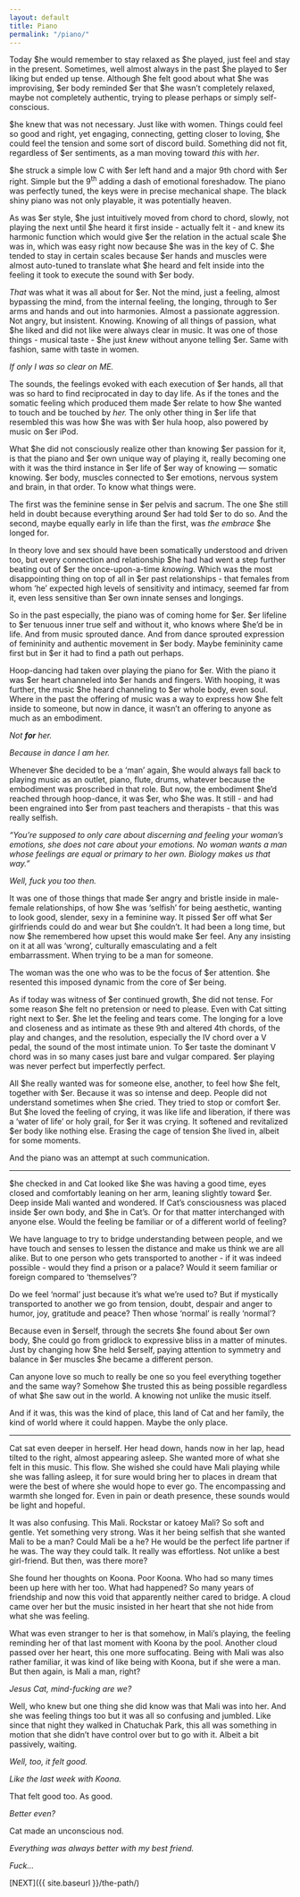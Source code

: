 ```yaml
---
layout: default
title: Piano
permalink: "/piano/"
---
```

<!-- wp:paragraph -->

Today $he would remember to stay relaxed as $he played, just feel and stay in the present. Sometimes, well almost always in the past $he played to $er liking but ended up tense. Although $he felt good about what $he was improvising, $er body reminded $er that $he wasn’t completely relaxed, maybe not completely authentic, trying to please perhaps or simply self-conscious.&nbsp;

<!-- /wp:paragraph -->

<!-- wp:paragraph -->

$he knew that was not necessary. Just like with women. Things could feel so good and right, yet engaging, connecting, getting closer to loving, $he could feel the tension and some sort of discord build. Something did not fit, regardless of $er sentiments, as a man moving toward _this_ with _her_.&nbsp;

<!-- /wp:paragraph -->

<!-- wp:paragraph -->

$he struck a simple low C with $er left hand and a major 9th chord with $er right. Simple but the 9<sup>th</sup> adding a dash of emotional foreshadow. The piano was perfectly tuned, the keys were in precise mechanical shape. The black shiny piano was not only playable, it was potentially heaven.

<!-- /wp:paragraph -->

<!-- wp:paragraph -->

As was $er style, $he just intuitively moved from chord to chord, slowly, not playing the next until $he heard it first inside - actually felt it - and knew its harmonic function which would give $er the relation in the actual scale $he was in, which was easy right now because $he was in the key of C. $he tended to stay in certain scales because $er hands and muscles were almost auto-tuned to translate what $he heard and felt inside into the feeling it took to execute the sound with $er body.

<!-- /wp:paragraph -->

<!-- wp:paragraph -->

_That_ was what it was all about for $er. Not the mind, just a feeling, almost bypassing the mind, from the internal feeling, the longing, through to $er arms and hands and out into harmonies. Almost a passionate aggression. Not angry, but insistent. Knowing. Knowing of all things of passion, what $he liked and did not like were always clear in music. It was one of those things - musical taste - $he just _knew_ without anyone telling $er. Same with fashion, same with taste in women.&nbsp;

<!-- /wp:paragraph -->

<!-- wp:paragraph -->

_If only I was so clear on ME._

<!-- /wp:paragraph -->

<!-- wp:paragraph -->

The sounds, the feelings evoked with each execution of $er hands, all that was so hard to find reciprocated in day to day life. As if the tones and the somatic feeling which produced them made $er relate to how $he wanted to touch and be touched by _her._ The only other thing in $er life that resembled this was how $he was with $er hula hoop, also powered by music on $er iPod.

<!-- /wp:paragraph -->

<!-- wp:paragraph -->

What $he did not consciously realize other than knowing $er passion for it, is that the piano and $er own unique way of playing it, really becoming one with it was the third instance in $er life of $er way of knowing — somatic knowing. $er body, muscles connected to $er emotions, nervous system and brain, in that order. To know what things were.

<!-- /wp:paragraph -->

<!-- wp:paragraph -->

The first was the feminine sense in $er pelvis and sacrum. The one $he still held in doubt because everything around $er had told $er to do so. And the second, maybe equally early in life than the first, was _the embrace_ $he longed for.

<!-- /wp:paragraph -->

<!-- wp:paragraph -->

In theory love and sex should have been somatically understood and driven too, but every connection and relationship $he had had went a step further beating out of $er the once-upon-a-time _knowing_. Which was the most disappointing thing on top of all in $er past relationships - that females from whom ‘he’ expected high levels of sensitivity and intimacy, seemed far from it, even less sensitive than $er own innate senses and longings.&nbsp;

<!-- /wp:paragraph -->

<!-- wp:paragraph -->

So in the past especially, the piano was of coming home for $er. $er lifeline to $er tenuous inner true self and without it, who knows where $he’d be in life. And from music sprouted dance. And from dance sprouted expression of femininity and authentic movement in $er body. Maybe femininity came first but in $er it had to find a path out perhaps.&nbsp;

<!-- /wp:paragraph -->

<!-- wp:paragraph -->

Hoop-dancing had taken over playing the piano for $er. With the piano it was $er heart channeled into $er hands and fingers. With hooping, it was further, the music $he heard channeling to $er whole body, even soul. Where in the past the offering of music was a way to express how $he felt inside to someone, but now in dance, it wasn’t an offering to anyone as much as an embodiment.&nbsp;

<!-- /wp:paragraph -->

<!-- wp:paragraph -->

_Not_ **_for_** _her.&nbsp;_

<!-- /wp:paragraph -->

<!-- wp:paragraph -->

_Because in dance I am her._

<!-- /wp:paragraph -->

<!-- wp:paragraph -->

Whenever $he decided to be a ‘man’ again, $he would always fall back to playing music as an outlet, piano, flute, drums, whatever because the embodiment was proscribed in that role. But now, the embodiment $he’d reached through hoop-dance, it was $er, who $he was. It still - and had been engrained into $er from past teachers and therapists - that this was really selfish.&nbsp;

<!-- /wp:paragraph -->

<!-- wp:paragraph -->

_“You’re supposed to only care about discerning and feeling your woman’s emotions, she does not care about your emotions. No woman wants a man whose feelings are equal or primary to her own. Biology makes us that way.”_

<!-- /wp:paragraph -->

<!-- wp:paragraph -->

_Well, fuck you too then._

<!-- /wp:paragraph -->

<!-- wp:paragraph -->

It was one of those things that made $er angry and bristle inside in male-female relationships, of how $he was ‘selfish’ for being aesthetic, wanting to look good, slender, sexy in a feminine way. It pissed $er off what $er girlfriends could do and wear but $he couldn’t. It had been a long time, but now $he remembered how upset this would make $er feel. Any any insisting on it at all was ‘wrong’, culturally emasculating and a felt embarrassment.&nbsp;When trying to be a man for someone.

<!-- /wp:paragraph -->

<!-- wp:paragraph -->

The woman was the one who was to be the focus of $er attention. $he resented this imposed dynamic from the core of $er being.

<!-- /wp:paragraph -->

<!-- wp:paragraph -->

As if today was witness of $er continued growth, $he did not tense. For some reason $he felt no pretension or need to please. Even with Cat sitting right next to $er. $he let the feeling and tears come. The longing for a love and closeness and as intimate as these 9th and altered 4th chords, of the play and changes, and the resolution, especially the IV chord over a V pedal, the sound of the most intimate union. To $er taste the dominant V chord was in so many cases just bare and vulgar compared. $er playing was never perfect but imperfectly perfect.&nbsp;

<!-- /wp:paragraph -->

<!-- wp:paragraph -->

All $he really wanted was for someone else, another, to feel how $he felt, together with $er. Because it was so intense and deep. People did not understand sometimes when $he cried. They tried to stop or comfort $er. But $he loved the feeling of crying, it was like life and liberation, if there was a ‘water of life’ or holy grail, for $er it was crying. It softened and revitalized $er body like nothing else. Erasing the cage of tension $he lived in, albeit for some moments.&nbsp;

<!-- /wp:paragraph -->

<!-- wp:paragraph -->

And the piano was an attempt at such communication.

<!-- /wp:paragraph -->

<!-- wp:separator -->

* * *
<!-- /wp:separator -->

<!-- wp:paragraph -->

$he checked in and Cat looked like $he was having a good time, eyes closed and comfortably leaning on her arm, leaning slightly toward $er. Deep inside Mali wanted and wondered. If Cat’s consciousness was placed inside $er own body, and $he in Cat’s. Or for that matter interchanged with anyone else. Would the feeling be familiar or of a different world of feeling?&nbsp;

<!-- /wp:paragraph -->

<!-- wp:paragraph -->

We have language to try to bridge understanding between people, and we have touch and senses to lessen the distance and make us think we are all alike. But to one person who gets transported to another - if it was indeed possible - would they find a prison or a palace? Would it seem familiar or foreign compared to ‘themselves’?&nbsp;

<!-- /wp:paragraph -->

<!-- wp:paragraph -->

Do we feel ‘normal’ just because it’s what we’re used to? But if mystically transported to another we go from tension, doubt, despair and anger to humor, joy, gratitude and peace? Then whose ‘normal’ is really ‘normal’?

<!-- /wp:paragraph -->

<!-- wp:paragraph -->

Because even in $erself, through the secrets $he found about $er own body, $he could go from gridlock to expressive bliss in a matter of minutes. Just by changing how $he held $erself, paying attention to symmetry and balance in $er muscles $he became a different person.

<!-- /wp:paragraph -->

<!-- wp:paragraph -->

Can anyone love so much to really be one so you feel everything together and the same way? Somehow $he trusted this as being possible regardless of what $he saw out in the world. A knowing not unlike the music itself.&nbsp;

<!-- /wp:paragraph -->

<!-- wp:paragraph -->

And if it was, this was the kind of place, this land of Cat and her family, the kind of world where it could happen.&nbsp;Maybe the only place.

<!-- /wp:paragraph -->

<!-- wp:separator -->

* * *
<!-- /wp:separator -->

<!-- wp:paragraph -->

Cat sat even deeper in herself. Her head down, hands now in her lap, head tilted to the right, almost appearing asleep. She wanted more of what she felt in this music. This flow. She wished she could have Mali playing while she was falling asleep, it for sure would bring her to places in dream that were the best of where she would hope to ever go. The encompassing and warmth she longed for. Even in pain or death presence, these sounds would be light and hopeful.&nbsp;

<!-- /wp:paragraph -->

<!-- wp:paragraph -->

It was also confusing. This Mali. Rockstar or katoey Mali? So soft and gentle. Yet something very strong. Was it her being selfish that she wanted Mali to be a man? Could Mali be a he? He would be the perfect life partner if he was. The way they could talk. It really was effortless. Not unlike a best girl-friend. But then, was there more?

<!-- /wp:paragraph -->

<!-- wp:paragraph -->

She found her thoughts on Koona. Poor Koona. Who had so many times been up here with her too. What had happened? So many years of friendship and now this void that apparently neither cared to bridge. A cloud came over her but the music insisted in her heart that she not hide from what she was feeling.

<!-- /wp:paragraph -->

<!-- wp:paragraph -->

What was even stranger to her is that somehow, in Mali’s playing, the feeling reminding her of that last moment with Koona by the pool. Another cloud passed over her heart, this one more suffocating. Being with Mali was also rather familiar, it was kind of like being with Koona, but if she were a man. But then again, is Mali a man, right?&nbsp;

<!-- /wp:paragraph -->

<!-- wp:paragraph -->

_Jesus Cat, mind-fucking are we?_

<!-- /wp:paragraph -->

<!-- wp:paragraph -->

Well, who knew but one thing she did know was that Mali was into her. And she was feeling things too but it was all so confusing and jumbled. Like since that night they walked in Chatuchak Park, this all was something in motion that she didn’t have control over but to go with it.&nbsp;Albeit a bit passively, waiting.

<!-- /wp:paragraph -->

<!-- wp:paragraph -->

_Well, too, it felt good.&nbsp;_

<!-- /wp:paragraph -->

<!-- wp:paragraph -->

_Like the last week with Koona.&nbsp;_

<!-- /wp:paragraph -->

<!-- wp:paragraph -->

That felt good too. As good.&nbsp;

<!-- /wp:paragraph -->

<!-- wp:paragraph -->

_Better even?_

<!-- /wp:paragraph -->

<!-- wp:paragraph -->

Cat made an unconscious nod.

<!-- /wp:paragraph -->

<!-- wp:paragraph -->

_Everything was always better with my best friend._

<!-- /wp:paragraph -->

<!-- wp:paragraph -->

_Fuck…_

<!-- /wp:paragraph -->

<!-- wp:paragraph -->

[NEXT]({{ site.baseurl }}/the-path/)

<!-- /wp:paragraph -->

